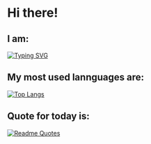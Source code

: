 
# Hi there!

## I am:
<a href="https://git.io/typing-svg"><img src="https://readme-typing-svg.herokuapp.com?font=Product+Sans&size=32&pause=1000&color=C6D0F5&vCenter=true&width=435&lines=A+nice+student;A+dumb+fox;An+Android+developer;A+tech+modder;An+overall+IT+enthusiast" alt="Typing SVG" /></a>
## My most used lannguages are:
[![Top Langs](https://github-readme-stats.vercel.app/api/top-langs/?username=BrickerFixer&layout=compact)](https://github.com/anuraghazra/github-readme-stats)
## Quote for today is:
[![Readme Quotes](https://quotes-github-readme.vercel.app/api?type=horizontal&theme=catppuccin_frappe)](https://github.com/piyushsuthar/github-readme-quotes)
